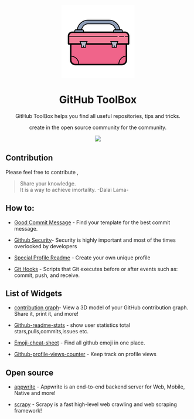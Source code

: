 <p align="center">
<img src=https://github.com/dt170/GitHub-ToolBox/blob/main/toolbox.png>
</p>
<h1 align="center"> GitHub ToolBox </h1>

<p align="center">
GitHub ToolBox helps you find all useful repositories, tips and tricks.
</p>

<p align="center">
create in the open source community for the community.
</p>
<p align="center">
<img src=https://badges.frapsoft.com/os/v2/open-source.png?v=103/>
</p>

## Contribution
Please feel free to contribute ,  
> Share your knowledge. <br>
> It is a way to achieve imortality.  -Dalai Lama-

## How to:

* [Good Commit Message](https://github.com/dt170/Wiki-GitHub/blob/main/Good_Commit_Message.md) - Find your template for the best commit message.

* [Github Security](https://github.com/dt170/GitHub-ToolBox/blob/main/github_Security.md)- Security is highly important and most of the times overlooked by developers 

* [Special Profile Readme](https://github.com/dt170/GitHub-ToolBox/blob/main/Special_Profile_Readme.md) - Create your own unique profile 
 
* [Git Hooks](https://githooks.com/) - Scripts that Git executes before or after events such as: commit, push, and receive. 
 
## List of Widgets 

* [contribution graph](https://skyline.github.com/)- View a 3D model of your GitHub contribution graph. Share it, print it, and more!

* [Github-readme-stats](https://github.com/anuraghazra/github-readme-stats) - show user statistics total stars,pulls,commits,issues etc. 

* [Emoji-cheat-sheet](https://github.com/ikatyang/emoji-cheat-sheet) - Find all github emoji in one place.

* [Github-profile-views-counter](https://github.com/antonkomarev/github-profile-views-counter) - Keep track on profile views 

## Open source

* [appwrite](https://github.com/appwrite/appwrite) - Appwrite is an end-to-end backend server for Web, Mobile, Native and more!

* [scrapy](https://github.com/scrapy/scrapy) - Scrapy is a fast high-level web crawling and web scraping framework!
